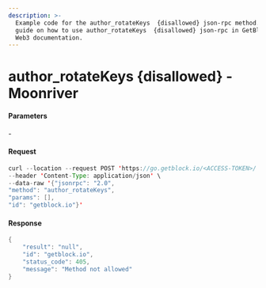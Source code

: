 ```yaml
---
description: >-
  Example code for the author_rotateKeys  {disallowed} json-rpc method. Сomplete
  guide on how to use author_rotateKeys  {disallowed} json-rpc in GetBlock.io
  Web3 documentation.
---
```


# author\_rotateKeys {disallowed} - Moonriver

#### Parameters

\-

#### Request

```java
curl --location --request POST 'https://go.getblock.io/<ACCESS-TOKEN>/' \
--header 'Content-Type: application/json' \
--data-raw '{"jsonrpc": "2.0",
"method": "author_rotateKeys",
"params": [],
"id": "getblock.io"}'
```

#### Response

```java
{
    "result": "null",
    "id": "getblock.io",
    "status_code": 405,
    "message": "Method not allowed"
}
```
